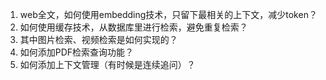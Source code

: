 1. web全文，如何使用embedding技术，只留下最相关的上下文，减少token？
2. 如何使用缓存技术，从数据库里进行检索，避免重复检索？
3. 其中图片检索、视频检索是如何实现的？
4. 如何添加PDF检索查询功能？
5. 如何添加上下文管理（有时候是连续追问）？
